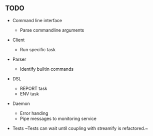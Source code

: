## TODO
- Command line interface
  - Parse commandline arguments

- Client
  - Run specific task

- Parser
  - Identify builtin commands

- DSL
  - REPORT task
  - ENV task

- Daemon
  - Error handing
  - Pipe messages to monitoring service

- Tests
  ~Tests can wait until coupling with streamify is refactored.~
